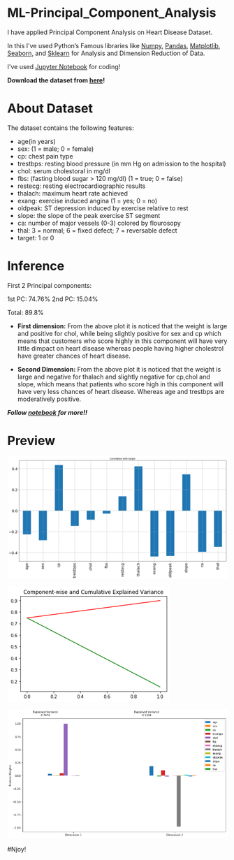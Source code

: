# ML-Principal_Component_Analysis

I have applied Principal Component Analysis on Heart Disease Dataset.

In this I've used Python’s Famous libraries like [Numpy](), [Pandas](), [Matplotlib](), [Seaborn](), and [Sklearn]() for Analysis and Dimension Reduction of Data.

I've used [Jupyter Notebook]() for coding!

**Download the dataset from [here]()!**

# About Dataset

The dataset contains the following features:

* age(in years)
* sex: (1 = male; 0 = female)
* cp: chest pain type
* trestbps: resting blood pressure (in mm Hg on admission to the hospital)
* chol: serum cholestoral in mg/dl
* fbs: (fasting blood sugar > 120 mg/dl) (1 = true; 0 = false)
* restecg: resting electrocardiographic results
* thalach: maximum heart rate achieved
* exang: exercise induced angina (1 = yes; 0 = no)
* oldpeak: ST depression induced by exercise relative to rest
* slope: the slope of the peak exercise ST segment
* ca: number of major vessels (0-3) colored by flourosopy
* thal: 3 = normal; 6 = fixed defect; 7 = reversable defect
* target: 1 or 0

# Inference

First 2 Principal components:

1st PC: 74.76% 2nd PC: 15.04%

Total: 89.8%

* **First dimension:** From the above plot it is noticed that the weight is large and positive for chol, while being slightly positive for sex and cp which means that customers who score highly in this component will have very little dimpact on heart disease whereas people having higher cholestrol have greater chances of heart disease.

* **Second Dimension:** From the above plot it is noticed that the weight is large and negative for thalach and slightly negative for cp,chol and slope, which means that patients who score high in this component will have very less chances of heart disease. Whereas age and trestbps are moderatively positive.

***Follow [notebook](https://github.com/Anuragtsl/ML-Principal_Component_Analysis/blob/main/Principal%20Component%20Analysis.ipynb) for more!!***

# Preview

![Image1](https://github.com/Anuragtsl/ML-Principal_Component_Analysis/blob/main/Images/1.png)

![Image2](https://github.com/Anuragtsl/ML-Principal_Component_Analysis/blob/main/Images/2.png)

![Image3](https://github.com/Anuragtsl/ML-Principal_Component_Analysis/blob/main/Images/3.png)


#Njoy!
